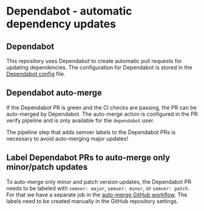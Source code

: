 # Dependabot - automatic dependency updates

## Dependabot

This repository uses Dependabot to create automatic pull requests for updating dependencies.
The configuration for Dependabot is stored in the [Dependabot config](../.github/dependabot.yaml) file.

## Dependabot auto-merge

If the Dependabot PR is green and the CI checks are passing, the PR can be auto-merged by Dependabot.
The auto-merge action is configured in the PR verify pipeline and is only available for the `dependabot` user.

The pipeline step that adds semver labels to the Dependabot PRs is necessary to avoid auto-merging major updates!

## Label Dependabot PRs to auto-merge only minor/patch updates

To auto-merge only minor and patch version updates, the Dependabot PR needs to be labeled with `semver: major`, `semver: minor`, or `semver: patch`.
For that we have a separate job in the [auto-merge GitHub workflow](../.github/workflows/pr--verify.yaml).
The labels need to be created manually in the GitHub repository settings.
